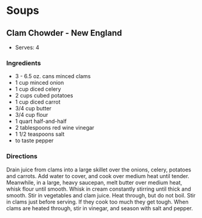 # Soups

## Clam Chowder - New England

* Serves: 4

### Ingredients

* 3 - 6.5 oz. cans  minced clams
* 1 cup minced onion
* 1 cup diced celery
* 2 cups cubed potatoes
* 1 cup diced carrot
* 3/4 cup  butter
* 3/4 cup  flour
* 1 quart half-and-half
* 2 tablespoons  red wine vinegar
* 1 1/2 teaspoons  salt
* to taste pepper

### Directions

Drain juice from clams into a large skillet over the onions, celery, potatoes and carrots.  Add water to cover, and cook over medium heat until tender.  Meanwhile, in a large, heavy saucepan, melt butter over medium heat, whisk flour until smooth. Whisk in cream constantly stirring until thick and smooth.  Stir in vegetables and clam juice.  Heat through, but do not boil.  Stir in clams just before serving.  If they cook too much they get tough.  When clams are heated through, stir in vinegar, and season with salt and pepper.
